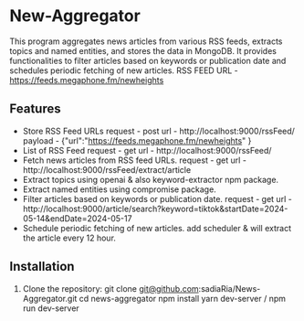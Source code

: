 # New-Aggregator
This program aggregates news articles from various RSS feeds, extracts topics and named entities, and stores the data in MongoDB.
It provides functionalities to filter articles based on keywords or publication date and schedules periodic fetching of new articles.
RSS FEED URL - https://feeds.megaphone.fm/newheights


## Features
- Store RSS Feed URLs
   request - post
   url - http://localhost:9000/rssFeed/
   payload - {"url":"https://feeds.megaphone.fm/newheights" }
- List of RSS Feed
   request - get
   url - http://localhost:9000/rssFeed/
- Fetch news articles from  RSS feed URLs.
  request - get
  url - http://localhost:9000/rssFeed/extract/article
- Extract topics using openai & also keyword-extractor npm package.
- Extract named entities using compromise package.
- Filter articles based on keywords or publication date.
  request - get
  url - http://localhost:9000/article/search?keyword=tiktok&startDate=2024-05-14&endDate=2024-05-17
- Schedule periodic fetching of new articles.
   add scheduler & will extract the article every 12 hour.


## Installation
1. Clone the repository:
   git clone git@github.com:sadiaRia/News-Aggregator.git
   cd news-aggregator
   npm install
   yarn dev-server / npm run dev-server
